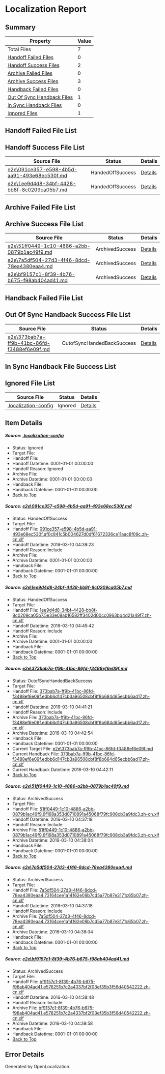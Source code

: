 # <a name='report-top'></a> Localization Report

## Summary
 Property | Value 
 -------- | ----- 
 Total Files | 7
[ Handoff Failed Files ](#handoff-failed-list)| 0
[ Handoff Success Files ](#handoff-success-list)| 2
[ Archive Failed Files ](#archive-failed-list)| 0
[ Archive Success Files ](#archive-success-list)| 3
[ Handback Failed Files ](#handback-failed-list)| 0
[ Out Of Sync Handback Files ](#outofsync-handback-success-list)| 1
[ In Sync Handback Files ](#insync-handback-success-list)| 0
[ Ignored Files ](#ignored-list)| 1

## <a name='handoff-failed-list'></a> Handoff Failed File List

## <a name='handoff-success-list'></a> Handoff Success File List
 Source File | Status | Details 
 ----------- | ------ | ------- 
 [e2e\091ce357-e598-4b5d-aa91-493e68ec530f.md](https://github.com/OpenLocalizationTest/oltest/blob/a6d9b5d3ee2d9f7126f53d39dc5eaeaa0f376704/e2e/091ce357-e598-4b5d-aa91-493e68ec530f.md) | HandedOffSuccess | [Details](#91b0e6972eec6e05dba655bdf1226b09d57647a01)
 [e2e\1ee9d4d8-34bf-4428-bb8f-8c0209ca05b7.md](https://github.com/OpenLocalizationTest/oltest/blob/d36a81d3c9e28fb4c9170102fa2e007221adf262/e2e/1ee9d4d8-34bf-4428-bb8f-8c0209ca05b7.md) | HandedOffSuccess | [Details](#2d32c03897d699832f3e5c68a25cd867b05ffd9d2)

## <a name='archive-failed-list'></a> Archive Failed File List

## <a name='archive-success-list'></a> Archive Success File List
 Source File | Status | Details 
 ----------- | ------ | ------- 
 [e2e\51ff0449-1c10-4886-a2bb-0879b1ac49f9.md](https://github.com/OpenLocalizationTest/oltest/blob/4f9590a38b92378f9309447449962cb4753af0da/e2e/51ff0449-1c10-4886-a2bb-0879b1ac49f9.md) | ArchivedSuccess | [Details](#6c35c857ed697aaddabc1bd14872b3a2a3fe301d4)
 [e2e\7a5df504-27d3-4f46-8dcd-78ea4380eaa4.md](https://github.com/OpenLocalizationTest/oltest/blob/4f9590a38b92378f9309447449962cb4753af0da/e2e/7a5df504-27d3-4f46-8dcd-78ea4380eaa4.md) | ArchivedSuccess | [Details](#f4a94fe4084ce89a7a169255c8c1bcb72858331d5)
 [e2e\bf9157c1-8f39-4b76-b675-f98ab404ad41.md](https://github.com/OpenLocalizationTest/oltest/blob/c8bb79716f2d2bfe1582933bbb8f45cc04cf230c/e2e/bf9157c1-8f39-4b76-b675-f98ab404ad41.md) | ArchivedSuccess | [Details](#de4b37fc1607e3773d934dc59de9498077ea1b5b6)

## <a name='handback-failed-list'></a> Handback Failed File List

## <a name='outofsync-handback-success-list'></a> Out Of Sync Handback Success File List
 Source File | Status | Details 
 ----------- | ------ | ------- 
 [e2e\373bab7a-ff9b-41bc-86fd-f3488ef6e09f.md](https://github.com/OpenLocalizationTest/oltest/blob/b93d6c664216942619d873bff1d775075f5579ae/e2e/373bab7a-ff9b-41bc-86fd-f3488ef6e09f.md) | OutofSyncHandedBackSuccess | [Details](#9a03de62c671dd09c8167d4c31c519a17ba85e403)

## <a name='insync-handback-success-list'></a> In Sync Handback File Success List

## <a name='ignored-list'></a> Ignored File List
 Source File | Status | Details 
 ----------- | ------ | ------- 
 [.localization-config](https://github.com/OpenLocalizationTest/oltest/blob/d36a81d3c9e28fb4c9170102fa2e007221adf262/.localization-config) | Ignored | [Details](#66aca4b1c2f43b14ec41e0e427345df94af1d5e10)

## Item Details
##### <a name='66aca4b1c2f43b14ec41e0e427345df94af1d5e10'></a> Source: [.localization-config](https://github.com/OpenLocalizationTest/oltest/blob/d36a81d3c9e28fb4c9170102fa2e007221adf262/.localization-config)
* Status: Ignored
* Target File: 
* Handoff File: 
* Handoff Datetime: 0001-01-01 00:00:00
* Handoff Reason: Ignored
* Archive File: 
* Archive Datetime: 0001-01-01 00:00:00
* Handback File: 
* Handback Datetime: 0001-01-01 00:00:00
* [Back to Top](#report-top)

##### <a name='91b0e6972eec6e05dba655bdf1226b09d57647a01'></a> Source: [e2e\091ce357-e598-4b5d-aa91-493e68ec530f.md](https://github.com/OpenLocalizationTest/oltest/blob/a6d9b5d3ee2d9f7126f53d39dc5eaeaa0f376704/e2e/091ce357-e598-4b5d-aa91-493e68ec530f.md)
* Status: HandedOffSuccess
* Target File: 
* Handoff File: [091ce357-e598-4b5d-aa91-493e68ec530f.af0c841c5b004627d0df61672336ce11aac8f09c.zh-cn.xlf](https://github.com/OpenLocalizationTestOrg/olhandoff/blob/d3738be9e50e01023a53bc653be760f54bc8a957/ol-handoff/OpenLocalizationTestOrg/oltest.zh-cn/xinjiang/ht/091ce357-e598-4b5d-aa91-493e68ec530f.af0c841c5b004627d0df61672336ce11aac8f09c.zh-cn.xlf)
* Handoff Datetime: 2016-03-10 04:39:23
* Handoff Reason: Include
* Archive File: 
* Archive Datetime: 0001-01-01 00:00:00
* Handback File: 
* Handback Datetime: 0001-01-01 00:00:00
* [Back to Top](#report-top)

##### <a name='2d32c03897d699832f3e5c68a25cd867b05ffd9d2'></a> Source: [e2e\1ee9d4d8-34bf-4428-bb8f-8c0209ca05b7.md](https://github.com/OpenLocalizationTest/oltest/blob/d36a81d3c9e28fb4c9170102fa2e007221adf262/e2e/1ee9d4d8-34bf-4428-bb8f-8c0209ca05b7.md)
* Status: HandedOffSuccess
* Target File: 
* Handoff File: [1ee9d4d8-34bf-4428-bb8f-8c0209ca05b7.5e33e09ab16582ff3402d00cc0963bb4d21a49f7.zh-cn.xlf](https://github.com/OpenLocalizationTestOrg/olhandoff/blob/ec4af144d428cd3eda4d67e53f6e4c7dabd6dc6e/ol-handoff/OpenLocalizationTestOrg/oltest.zh-cn/xinjiang/ht/1ee9d4d8-34bf-4428-bb8f-8c0209ca05b7.5e33e09ab16582ff3402d00cc0963bb4d21a49f7.zh-cn.xlf)
* Handoff Datetime: 2016-03-10 04:45:42
* Handoff Reason: Include
* Archive File: 
* Archive Datetime: 0001-01-01 00:00:00
* Handback File: 
* Handback Datetime: 0001-01-01 00:00:00
* [Back to Top](#report-top)

##### <a name='9a03de62c671dd09c8167d4c31c519a17ba85e403'></a> Source: [e2e\373bab7a-ff9b-41bc-86fd-f3488ef6e09f.md](https://github.com/OpenLocalizationTest/oltest/blob/b93d6c664216942619d873bff1d775075f5579ae/e2e/373bab7a-ff9b-41bc-86fd-f3488ef6e09f.md)
* Status: OutofSyncHandedBackSuccess
* Target File: 
* Handoff File: [373bab7a-ff9b-41bc-86fd-f3488ef6e09f.edbb6d147cb3a96508cbf8f8b684d65ecbb6ad17.zh-cn.xlf](https://github.com/OpenLocalizationTestOrg/olhandoff/blob/63bf2f4c944e00b3429a3d34462e27e3a4b7ea2c/ol-handoff/OpenLocalizationTestOrg/oltest.zh-cn/xinjiang/ht/373bab7a-ff9b-41bc-86fd-f3488ef6e09f.edbb6d147cb3a96508cbf8f8b684d65ecbb6ad17.zh-cn.xlf)
* Handoff Datetime: 2016-03-10 04:41:21
* Handoff Reason: Include
* Archive File: [373bab7a-ff9b-41bc-86fd-f3488ef6e09f.edbb6d147cb3a96508cbf8f8b684d65ecbb6ad17.zh-cn.xlf](https://github.com/OpenLocalizationTestOrg/olhandoff/blob/47142bcd98c7af6c8cd22ae77a0545daa95dc3cd/ol-handoff/OpenLocalizationTestOrg/oltest.zh-cn/xinjiang/ht/archive/373bab7a-ff9b-41bc-86fd-f3488ef6e09f.edbb6d147cb3a96508cbf8f8b684d65ecbb6ad17.zh-cn.xlf)
* Archive Datetime: 2016-03-10 04:42:54
* Handback File: 
* Handback Datetime: 0001-01-01 00:00:00
* Current Target File: [e2e\373bab7a-ff9b-41bc-86fd-f3488ef6e09f.md](https://github.com/OpenLocalizationTestOrg/oltest.zh-cn/blob/3c1bf6c7bb3e8147ec6cfc73792b95a7a27eb0ba/e2e/373bab7a-ff9b-41bc-86fd-f3488ef6e09f.md)
* Current Handback File: [373bab7a-ff9b-41bc-86fd-f3488ef6e09f.edbb6d147cb3a96508cbf8f8b684d65ecbb6ad17.zh-cn.xlf](https://github.com/OpenLocalizationTestOrg/olhandback/blob/e7302fc0ac8e14e8c7450371f4c886b5a9765f20/ol-handback/OpenLocalizationTestOrg/oltest.zh-cn/xinjiang/ht/373bab7a-ff9b-41bc-86fd-f3488ef6e09f.edbb6d147cb3a96508cbf8f8b684d65ecbb6ad17.zh-cn.xlf)
* Current Handback Datetime: 2016-03-10 04:42:11
* [Back to Top](#report-top)

##### <a name='6c35c857ed697aaddabc1bd14872b3a2a3fe301d4'></a> Source: [e2e\51ff0449-1c10-4886-a2bb-0879b1ac49f9.md](https://github.com/OpenLocalizationTest/oltest/blob/4f9590a38b92378f9309447449962cb4753af0da/e2e/51ff0449-1c10-4886-a2bb-0879b1ac49f9.md)
* Status: ArchivedSuccess
* Target File: 
* Handoff File: [51ff0449-1c10-4886-a2bb-0879b1ac49f9.6f198a353d0710891a45068f79fc908cb3a9fdc3.zh-cn.xlf](https://github.com/OpenLocalizationTestOrg/olhandoff/blob/b4ee2c46659cb97e6a2bbba4386746f76739c9ed/ol-handoff/OpenLocalizationTestOrg/oltest.zh-cn/xinjiang/ht/51ff0449-1c10-4886-a2bb-0879b1ac49f9.6f198a353d0710891a45068f79fc908cb3a9fdc3.zh-cn.xlf)
* Handoff Datetime: 2016-03-10 04:37:18
* Handoff Reason: Include
* Archive File: [51ff0449-1c10-4886-a2bb-0879b1ac49f9.6f198a353d0710891a45068f79fc908cb3a9fdc3.zh-cn.xlf](https://github.com/OpenLocalizationTestOrg/olhandoff/blob/4fd36cc40d549afc1a4a0609a759c5f7a13097f1/ol-handoff/OpenLocalizationTestOrg/oltest.zh-cn/xinjiang/ht/archive/51ff0449-1c10-4886-a2bb-0879b1ac49f9.6f198a353d0710891a45068f79fc908cb3a9fdc3.zh-cn.xlf)
* Archive Datetime: 2016-03-10 04:38:04
* Handback File: 
* Handback Datetime: 0001-01-01 00:00:00
* [Back to Top](#report-top)

##### <a name='f4a94fe4084ce89a7a169255c8c1bcb72858331d5'></a> Source: [e2e\7a5df504-27d3-4f46-8dcd-78ea4380eaa4.md](https://github.com/OpenLocalizationTest/oltest/blob/4f9590a38b92378f9309447449962cb4753af0da/e2e/7a5df504-27d3-4f46-8dcd-78ea4380eaa4.md)
* Status: ArchivedSuccess
* Target File: 
* Handoff File: [7a5df504-27d3-4f46-8dcd-78ea4380eaa4.73164cee1a14162e06b7cd5a77b87e3171c65b07.zh-cn.xlf](https://github.com/OpenLocalizationTestOrg/olhandoff/blob/b4ee2c46659cb97e6a2bbba4386746f76739c9ed/ol-handoff/OpenLocalizationTestOrg/oltest.zh-cn/xinjiang/ht/7a5df504-27d3-4f46-8dcd-78ea4380eaa4.73164cee1a14162e06b7cd5a77b87e3171c65b07.zh-cn.xlf)
* Handoff Datetime: 2016-03-10 04:37:18
* Handoff Reason: Include
* Archive File: [7a5df504-27d3-4f46-8dcd-78ea4380eaa4.73164cee1a14162e06b7cd5a77b87e3171c65b07.zh-cn.xlf](https://github.com/OpenLocalizationTestOrg/olhandoff/blob/4fd36cc40d549afc1a4a0609a759c5f7a13097f1/ol-handoff/OpenLocalizationTestOrg/oltest.zh-cn/xinjiang/ht/archive/7a5df504-27d3-4f46-8dcd-78ea4380eaa4.73164cee1a14162e06b7cd5a77b87e3171c65b07.zh-cn.xlf)
* Archive Datetime: 2016-03-10 04:38:04
* Handback File: 
* Handback Datetime: 0001-01-01 00:00:00
* [Back to Top](#report-top)

##### <a name='de4b37fc1607e3773d934dc59de9498077ea1b5b6'></a> Source: [e2e\bf9157c1-8f39-4b76-b675-f98ab404ad41.md](https://github.com/OpenLocalizationTest/oltest/blob/c8bb79716f2d2bfe1582933bbb8f45cc04cf230c/e2e/bf9157c1-8f39-4b76-b675-f98ab404ad41.md)
* Status: ArchivedSuccess
* Target File: 
* Handoff File: [bf9157c1-8f39-4b76-b675-f98ab404ad41.e578251b7c2a4337bf2f03ef35b3f56d40542222.zh-cn.xlf](https://github.com/OpenLocalizationTestOrg/olhandoff/blob/b99bd9fb6603c4029c9a5a13f2f55977db1dc360/ol-handoff/OpenLocalizationTestOrg/oltest.zh-cn/xinjiang/ht/bf9157c1-8f39-4b76-b675-f98ab404ad41.e578251b7c2a4337bf2f03ef35b3f56d40542222.zh-cn.xlf)
* Handoff Datetime: 2016-03-10 04:38:48
* Handoff Reason: Include
* Archive File: [bf9157c1-8f39-4b76-b675-f98ab404ad41.e578251b7c2a4337bf2f03ef35b3f56d40542222.zh-cn.xlf](https://github.com/OpenLocalizationTestOrg/olhandoff/blob/d3847341eed5a942654c85efd692730bab56579e/ol-handoff/OpenLocalizationTestOrg/oltest.zh-cn/xinjiang/ht/archive/bf9157c1-8f39-4b76-b675-f98ab404ad41.e578251b7c2a4337bf2f03ef35b3f56d40542222.zh-cn.xlf)
* Archive Datetime: 2016-03-10 04:39:58
* Handback File: 
* Handback Datetime: 0001-01-01 00:00:00
* [Back to Top](#report-top)


## Error Details

Generated by OpenLocalization.
